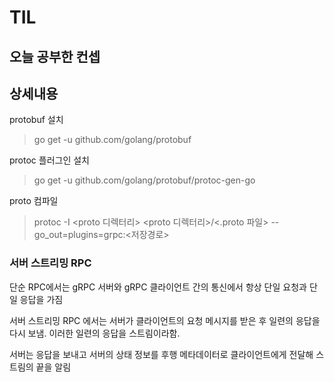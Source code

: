 # TIL

## 오늘 공부한 컨셉

## 상세내용



protobuf 설치

> go get -u github.com/golang/protobuf

protoc 플러그인 설치

> go get -u github.com/golang/protobuf/protoc-gen-go

proto 컴파일

> protoc -I <proto 디렉터리> <proto 디렉터리>/<.proto 파일> --go_out=plugins=grpc:<저장경로>





### 서버 스트리밍 RPC

단순 RPC에서는 gRPC 서버와 gRPC 클라이언트 간의 통신에서 항상 단일 요청과 단일 응답을 가짐

서버 스트리밍 RPC 에서는 서버가 클라이언트의 요청 메시지를 받은 후 일련의 응답을 다시 보냄. 이러한 일련의 응답을 스트림이라함.

서버는 응답을 보내고 서버의 상태 정보를 후행 메타데이터로 클라이언트에게 전달해 스트림의 끝을 알림

